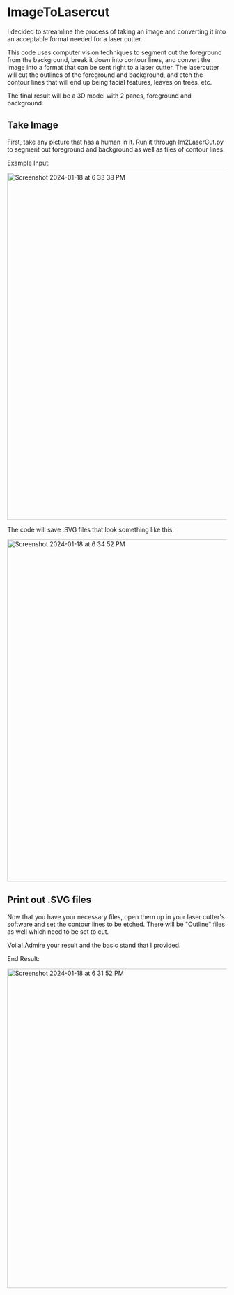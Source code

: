 # ImageToLasercut

I decided to streamline the process of taking an image and converting it into an acceptable format needed for a laser cutter.

This code uses computer vision techniques to segment out the foreground from the background, break it down into contour lines, and convert the image into a format that can be sent right to a laser cutter. The lasercutter will cut the outlines of the foreground and background, and etch the contour lines that will end up being facial features, leaves on trees, etc. 

The final result will be a 3D model with 2 panes, foreground and background.

## Take Image
First, take any picture that has a human in it. Run it through Im2LaserCut.py to segment out foreground and background as well as files of contour lines.

Example Input:

<img width="795" alt="Screenshot 2024-01-18 at 6 33 38 PM" src="https://github.com/swillenson/Images-To-Lasercutting/assets/112603386/3b0735e2-f4b1-48da-86c2-e5c0092bf16e">

The code will save .SVG files that look something like this:

<img width="784" alt="Screenshot 2024-01-18 at 6 34 52 PM" src="https://github.com/swillenson/Images-To-Lasercutting/assets/112603386/e9ac1ec2-a413-4aec-8656-3bcc7d615625">


## Print out .SVG files
Now that you have your necessary files, open them up in your laser cutter's software and set the contour lines to be etched. There will be "Outline" files as well which need to be set to cut.

Voila! Admire your result and the basic stand that I provided.

End Result:

<img width="732" alt="Screenshot 2024-01-18 at 6 31 52 PM" src="https://github.com/swillenson/Images-To-Lasercutting/assets/112603386/ba2d3810-439a-4cfc-954c-7c5a5a67f76f">


